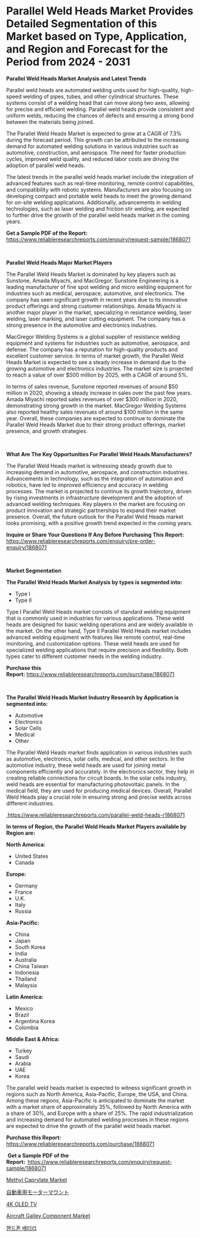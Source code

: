 <p><h1>Parallel Weld Heads Market Provides Detailed Segmentation of this Market based on Type, Application, and Region and Forecast for the Period from 2024 - 2031</h1></p><p><strong>Parallel Weld Heads Market Analysis and Latest Trends</strong></p>
<p><p>Parallel weld heads are automated welding units used for high-quality, high-speed welding of pipes, tubes, and other cylindrical structures. These systems consist of a welding head that can move along two axes, allowing for precise and efficient welding. Parallel weld heads provide consistent and uniform welds, reducing the chances of defects and ensuring a strong bond between the materials being joined.</p><p>The Parallel Weld Heads Market is expected to grow at a CAGR of 7.3% during the forecast period. This growth can be attributed to the increasing demand for automated welding solutions in various industries such as automotive, construction, and aerospace. The need for faster production cycles, improved weld quality, and reduced labor costs are driving the adoption of parallel weld heads.</p><p>The latest trends in the parallel weld heads market include the integration of advanced features such as real-time monitoring, remote control capabilities, and compatibility with robotic systems. Manufacturers are also focusing on developing compact and portable weld heads to meet the growing demand for on-site welding applications. Additionally, advancements in welding technologies, such as laser welding and friction stir welding, are expected to further drive the growth of the parallel weld heads market in the coming years.</p></p>
<p><strong>Get a Sample PDF of the Report:&nbsp;</strong> <a href="https://www.reliableresearchreports.com/enquiry/request-sample/1868071">https://www.reliableresearchreports.com/enquiry/request-sample/1868071</a></p>
<p>&nbsp;</p>
<p><strong>Parallel Weld Heads Major Market Players</strong></p>
<p><p>The Parallel Weld Heads Market is dominated by key players such as Sunstone, Amada Miyachi, and MacGregor. Sunstone Engineering is a leading manufacturer of fine spot welding and micro welding equipment for industries such as medical, aerospace, automotive, and electronics. The company has seen significant growth in recent years due to its innovative product offerings and strong customer relationships. Amada Miyachi is another major player in the market, specializing in resistance welding, laser welding, laser marking, and laser cutting equipment. The company has a strong presence in the automotive and electronics industries.</p><p>MacGregor Welding Systems is a global supplier of resistance welding equipment and systems for industries such as automotive, aerospace, and defense. The company has a reputation for high-quality products and excellent customer service. In terms of market growth, the Parallel Weld Heads Market is expected to see a steady increase in demand due to the growing automotive and electronics industries. The market size is projected to reach a value of over $500 million by 2025, with a CAGR of around 5%.</p><p>In terms of sales revenue, Sunstone reported revenues of around $50 million in 2020, showing a steady increase in sales over the past few years. Amada Miyachi reported sales revenues of over $300 million in 2020, demonstrating strong growth in the market. MacGregor Welding Systems also reported healthy sales revenues of around $100 million in the same year. Overall, these companies are expected to continue to dominate the Parallel Weld Heads Market due to their strong product offerings, market presence, and growth strategies.</p></p>
<p>&nbsp;</p>
<p><strong>What Are The Key Opportunities For Parallel Weld Heads Manufacturers?</strong></p>
<p><p>The Parallel Weld Heads market is witnessing steady growth due to increasing demand in automotive, aerospace, and construction industries. Advancements in technology, such as the integration of automation and robotics, have led to improved efficiency and accuracy in welding processes. The market is projected to continue its growth trajectory, driven by rising investments in infrastructure development and the adoption of advanced welding techniques. Key players in the market are focusing on product innovation and strategic partnerships to expand their market presence. Overall, the future outlook for the Parallel Weld Heads market looks promising, with a positive growth trend expected in the coming years.</p></p>
<p><strong>Inquire or Share Your Questions If Any Before Purchasing This Report:</strong> <a href="https://www.reliableresearchreports.com/enquiry/pre-order-enquiry/1868071">https://www.reliableresearchreports.com/enquiry/pre-order-enquiry/1868071</a></p>
<p>&nbsp;</p>
<p><strong>Market Segmentation</strong></p>
<p><strong>The Parallel Weld Heads Market Analysis by types is segmented into:</strong></p>
<p><ul><li>Type I</li><li>Type II</li></ul></p>
<p><p>Type I Parallel Weld Heads market consists of standard welding equipment that is commonly used in industries for various applications. These weld heads are designed for basic welding operations and are widely available in the market. On the other hand, Type II Parallel Weld Heads market includes advanced welding equipment with features like remote control, real-time monitoring, and customization options. These weld heads are used for specialized welding applications that require precision and flexibility. Both types cater to different customer needs in the welding industry.</p></p>
<p><strong>Purchase this Report:&nbsp;</strong><a href="https://www.reliableresearchreports.com/purchase/1868071">https://www.reliableresearchreports.com/purchase/1868071</a></p>
<p>&nbsp;</p>
<p><strong>The Parallel Weld Heads Market Industry Research by Application is segmented into:</strong></p>
<p><ul><li>Automotive</li><li>Electronics</li><li>Solar Cells</li><li>Medical</li><li>Other</li></ul></p>
<p><p>The Parallel Weld Heads market finds application in various industries such as automotive, electronics, solar cells, medical, and other sectors. In the automotive industry, these weld heads are used for joining metal components efficiently and accurately. In the electronics sector, they help in creating reliable connections for circuit boards. In the solar cells industry, weld heads are essential for manufacturing photovoltaic panels. In the medical field, they are used for producing medical devices. Overall, Parallel Weld Heads play a crucial role in ensuring strong and precise welds across different industries.</p></p>
<p><a href="https://www.reliableresearchreports.com/parallel-weld-heads-r1868071">&nbsp;https://www.reliableresearchreports.com/parallel-weld-heads-r1868071</a></p>
<p><strong>In terms of Region, the Parallel Weld Heads Market Players available by Region are:</strong></p>
<p>
    <p> <strong> North America: </strong>
        <ul>
            <li>United States</li>
            <li>Canada</li>
        </ul>
        </p> 
    <p> <strong> Europe: </strong>
        <ul>
            <li>Germany</li>
            <li>France</li>
            <li>U.K.</li>
            <li>Italy</li>
            <li>Russia</li>
        </ul>
        </p> 
    <p> <strong> Asia-Pacific: </strong>
        <ul>
            <li>China</li>
            <li>Japan</li>
            <li>South Korea</li>
            <li>India</li>
            <li>Australia</li>
            <li>China Taiwan</li>
            <li>Indonesia</li>
            <li>Thailand</li>
            <li>Malaysia</li>
        </ul>
        </p> 
    <p> <strong> Latin America: </strong>
        <ul>
            <li>Mexico</li>
            <li>Brazil</li>
            <li>Argentina Korea</li>
            <li>Colombia</li>
        </ul>
        </p> 
    <p> <strong> Middle East & Africa: </strong>
        <ul>
            <li>Turkey</li>
            <li>Saudi</li>
            <li>Arabia</li>
            <li>UAE</li>
            <li>Korea</li>
        </ul>
    </p>
    </p>
<p><p>The parallel weld heads market is expected to witness significant growth in regions such as North America, Asia-Pacific, Europe, the USA, and China. Among these regions, Asia-Pacific is anticipated to dominate the market with a market share of approximately 35%, followed by North America with a share of 30%, and Europe with a share of 25%. The rapid industrialization and increasing demand for automated welding processes in these regions are expected to drive the growth of the parallel weld heads market.</p></p>
<p><strong>Purchase this Report: </strong><a href="https://www.reliableresearchreports.com/purchase/1868071">https://www.reliableresearchreports.com/purchase/1868071</a></p>
<p>&nbsp;<strong>Get a Sample PDF of the Report:&nbsp;&nbsp;</strong><a href="https://www.reliableresearchreports.com/enquiry/request-sample/1868071">https://www.reliableresearchreports.com/enquiry/request-sample/1868071</a></p>
<p><strong></strong></p>
<p><p><a href="https://issuu.com/reportprime-2/docs/methyl-caprylate-market-size-2030.pptx">Methyl Caprylate Market</a></p><p><a href="https://github.com/EthanMorar2011/Market-Research-Report-List-1/blob/main/612812943454.md">自動車用モーターマウント</a></p><p><a href="https://github.com/vseigx30c9a1j/Market-Research-Report-List-1/blob/main/488589439970.md">4K OLED TV</a></p><p><a href="https://github.com/jj19131/Market-Research-Report-List-2/blob/main/aircraft-galley-component-market.md">Aircraft Galley Component Market</a></p><p><a href="https://github.com/WilburKihn5676/Market-Research-Report-List-1/blob/main/288286439971.md">핸드폰 배터리</a></p></p>